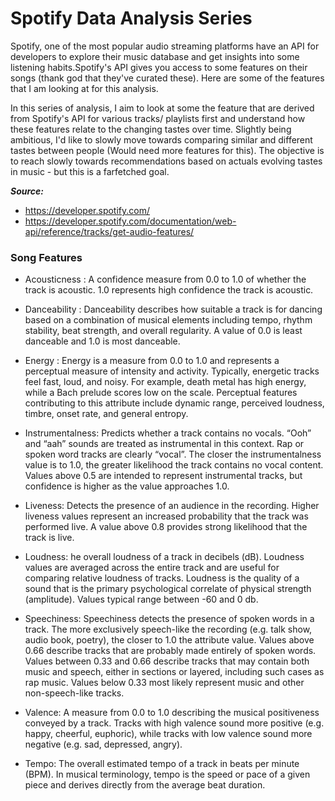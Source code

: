 # Spotify Data Analysis Series

Spotify, one of the most popular audio streaming platforms have an API for developers to explore their music database and get insights into some listening habits.Spotify's API gives you access to some features on their songs (thank god that they've curated these). Here are some of the features that I am looking at for this analysis. 

In this series of analysis, I aim to look at some the feature that are derived from Spotify's API for various tracks/ playlists first and understand how these features relate to the changing tastes over time. Slightly being ambitious, I'd like to slowly move towards comparing similar and different tastes between people (Would need more features for this). The objective is to reach slowly towards recommendations based on actuals evolving tastes in music - but this is a farfetched goal.


***Source:***

* https://developer.spotify.com/
* https://developer.spotify.com/documentation/web-api/reference/tracks/get-audio-features/


### Song Features

* Acousticness : A confidence measure from 0.0 to 1.0 of whether the track is acoustic. 1.0 represents high confidence the track is acoustic.

* Danceability : Danceability describes how suitable a track is for dancing based on a combination of musical elements including tempo, rhythm stability, beat strength, and overall regularity. A value of 0.0 is least danceable and 1.0 is most danceable.

* Energy : Energy is a measure from 0.0 to 1.0 and represents a perceptual measure of intensity and activity. Typically, energetic tracks feel fast, loud, and noisy. For example, death metal has high energy, while a Bach prelude scores low on the scale. Perceptual features contributing to this attribute include dynamic range, perceived loudness, timbre, onset rate, and general entropy.

* Instrumentalness: Predicts whether a track contains no vocals. “Ooh” and “aah” sounds are treated as instrumental in this context. Rap or spoken word tracks are clearly “vocal”. The closer the instrumentalness value is to 1.0, the greater likelihood the track contains no vocal content. Values above 0.5 are intended to represent instrumental tracks, but confidence is higher as the value approaches 1.0.

* Liveness: Detects the presence of an audience in the recording. Higher liveness values represent an increased probability that the track was performed live. A value above 0.8 provides strong likelihood that the track is live.

* Loudness: he overall loudness of a track in decibels (dB). Loudness values are averaged across the entire track and are useful for comparing relative loudness of tracks. Loudness is the quality of a sound that is the primary psychological correlate of physical strength (amplitude). Values typical range between -60 and 0 db.

* Speechiness: Speechiness detects the presence of spoken words in a track. The more exclusively speech-like the recording (e.g. talk show, audio book, poetry), the closer to 1.0 the attribute value. Values above 0.66 describe tracks that are probably made entirely of spoken words. Values between 0.33 and 0.66 describe tracks that may contain both music and speech, either in sections or layered, including such cases as rap music. Values below 0.33 most likely represent music and other non-speech-like tracks.

* Valence: A measure from 0.0 to 1.0 describing the musical positiveness conveyed by a track. Tracks with high valence sound more positive (e.g. happy, cheerful, euphoric), while tracks with low valence sound more negative (e.g. sad, depressed, angry).

* Tempo: The overall estimated tempo of a track in beats per minute (BPM). In musical terminology, tempo is the speed or pace of a given piece and derives directly from the average beat duration.
